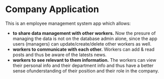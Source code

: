 # Company Application
This is an employee management system app which allows:
* **to share data management with other workers.** Now the presure of managing the data is not on the database admin alone, since the app users (managers) can update/create/delete other workers as well.
* **workers to communicate with each other.** Workers can add & read posts and thus be aware of the latests news.
* **workers to see relevant to them information.** The workers can view their personal info and their department info and thus have a better sense ofunderstanding of their position and their role in the company.
